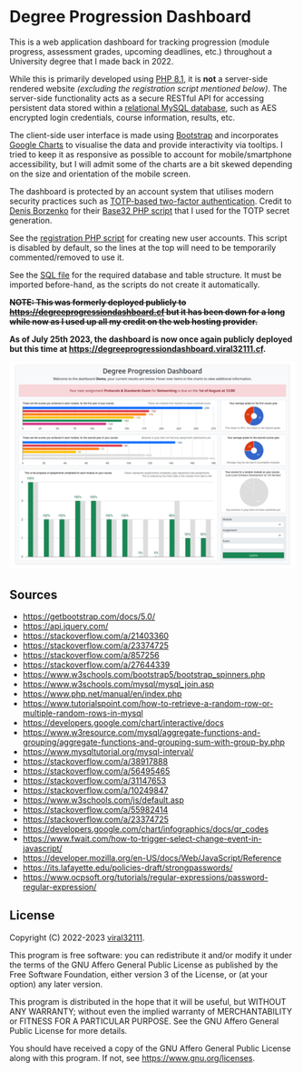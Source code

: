 # Degree Progression Dashboard

This is a web application dashboard for tracking progression (module progress, assessment grades, upcoming deadlines, etc.) throughout a University degree that I made back in 2022.

While this is primarily developed using [PHP 8.1](https://www.php.net/), it is **not** a server-side rendered website *(excluding the registration script mentioned below)*. The server-side functionality acts as a secure RESTful API for accessing persistent data stored within a [relational MySQL database](https://www.mysql.com/), such as AES encrypted login credentials, course information, results, etc.

The client-side user interface is made using [Bootstrap](https://getbootstrap.com/) and incorporates [Google Charts](https://developers.google.com/chart) to visualise the data and provide interactivity via tooltips. I tried to keep it as responsive as possible to account for mobile/smartphone accessibility, but I will admit some of the charts are a bit skewed depending on the size and orientation of the mobile screen.

The dashboard is protected by an account system that utilises modern security practices such as [TOTP-based two-factor authentication](https://github.com/google/google-authenticator/wiki/Key-Uri-Format). Credit to [Denis Borzenko](https://github.com/bbars) for their [Base32 PHP script](https://github.com/bbars/utils/blob/master/php-base32-encode-decode/Base32.php) that I used for the TOTP secret generation.

See the [registration PHP script](/scripts/server/register.php) for creating new user accounts. This script is disabled by default, so the lines at the top will need to be temporarily commented/removed to use it.

See the [SQL file](/database.sql) for the required database and table structure. It must be imported before-hand, as the scripts do not create it automatically.

**~~NOTE: This was formerly deployed publicly to https://degreeprogressiondashboard.cf but it has been down for a long while now as I used up all my credit on the web hosting provider.~~**

**As of July 25th 2023, the dashboard is now once again publicly deployed but this time at https://degreeprogressiondashboard.viral32111.cf.**

![Screenshot](/Screenshot.png)

## Sources

* https://getbootstrap.com/docs/5.0/
* https://api.jquery.com/
* https://stackoverflow.com/a/21403360
* https://stackoverflow.com/a/23374725
* https://stackoverflow.com/a/857256
* https://stackoverflow.com/a/27644339
* https://www.w3schools.com/bootstrap5/bootstrap_spinners.php
* https://www.w3schools.com/mysql/mysql_join.asp
* https://www.php.net/manual/en/index.php
* https://www.tutorialspoint.com/how-to-retrieve-a-random-row-or-multiple-random-rows-in-mysql
* https://developers.google.com/chart/interactive/docs
* https://www.w3resource.com/mysql/aggregate-functions-and-grouping/aggregate-functions-and-grouping-sum-with-group-by.php
* https://www.mysqltutorial.org/mysql-interval/
* https://stackoverflow.com/a/38917888
* https://stackoverflow.com/a/56495465
* https://stackoverflow.com/a/31147653
* https://stackoverflow.com/a/10249847
* https://www.w3schools.com/js/default.asp
* https://stackoverflow.com/a/55982414
* https://stackoverflow.com/a/23374725
* https://developers.google.com/chart/infographics/docs/qr_codes
* https://www.fwait.com/how-to-trigger-select-change-event-in-javascript/
* https://developer.mozilla.org/en-US/docs/Web/JavaScript/Reference
* https://its.lafayette.edu/policies-draft/strongpasswords/
* https://www.ocpsoft.org/tutorials/regular-expressions/password-regular-expression/

## License

Copyright (C) 2022-2023 [viral32111](https://viral32111.com).

This program is free software: you can redistribute it and/or modify
it under the terms of the GNU Affero General Public License as
published by the Free Software Foundation, either version 3 of the
License, or (at your option) any later version.

This program is distributed in the hope that it will be useful,
but WITHOUT ANY WARRANTY; without even the implied warranty of
MERCHANTABILITY or FITNESS FOR A PARTICULAR PURPOSE. See the
GNU Affero General Public License for more details.

You should have received a copy of the GNU Affero General Public License
along with this program. If not, see https://www.gnu.org/licenses.

